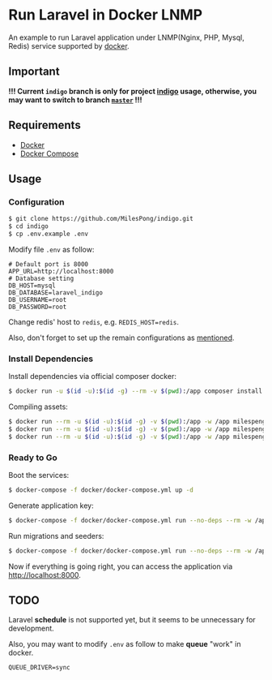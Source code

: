 # Run Laravel in Docker LNMP

An example to run Laravel application under LNMP(Nginx, PHP, Mysql, Redis) service supported by [docker](https://www.docker.com/).

## Important

**!!! Current `indigo` branch is only for project [indigo](https://github.com/MilesPong/indigo) usage, otherwise, you may want to switch to branch [`master`](https://github.com/MilesPong/docker-lnmp) !!!**

## Requirements

- [Docker](https://www.docker.com/)
- [Docker Compose](https://docs.docker.com/compose/)

## Usage

### Configuration

```bash
$ git clone https://github.com/MilesPong/indigo.git
$ cd indigo
$ cp .env.example .env
```

Modify file `.env` as follow:

```
# Default port is 8000
APP_URL=http://localhost:8000
# Database setting
DB_HOST=mysql
DB_DATABASE=laravel_indigo
DB_USERNAME=root
DB_PASSWORD=root
```

Change redis' host to `redis`, e.g. `REDIS_HOST=redis`.

Also, don't forget to set up the remain configurations as [mentioned](https://github.com/MilesPong/indigo/blob/master/README.md#installation).

### Install Dependencies

Install dependencies via official composer docker:

```bash
$ docker run -u $(id -u):$(id -g) --rm -v $(pwd):/app composer install
```

Compiling assets:

```bash
$ docker run --rm -u $(id -u):$(id -g) -v $(pwd):/app -w /app milespeng/node:alpine npm install
$ docker run --rm -u $(id -u):$(id -g) -v $(pwd):/app -w /app milespeng/node:alpine npm run dev
$ docker run --rm -u $(id -u):$(id -g) -v $(pwd):/app -w /app milespeng/node:alpine npm run admin-dev
```

### Ready to Go

Boot the services:

```bash
$ docker-compose -f docker/docker-compose.yml up -d
```

Generate application key:

```bash
$ docker-compose -f docker/docker-compose.yml run --no-deps --rm -w /app php72 php artisan key:generate
```

Run migrations and seeders:

```bash
$ docker-compose -f docker/docker-compose.yml run --no-deps --rm -w /app php72 php artisan migrate --seed
```

Now if everything is going right, you can access the application via [http://localhost:8000](http://localhost:8000).

## TODO

Laravel **schedule** is not supported yet, but  it seems to be unnecessary for development.

Also, you may want to modify `.env` as follow to make **queue** "work" in docker.

```
QUEUE_DRIVER=sync
```
